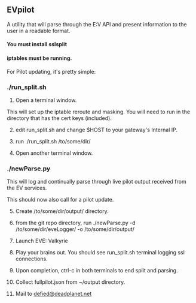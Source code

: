 ## EVpilot

A utility that will parse through the E:V API and present information to the user in a readable format.
#### You must install sslsplit

#### iptables must be running.

For Pilot updating, it's pretty simple:

### ./run_split.sh 
1) Open a terminal window.

This will set up the iptable reroute and masking. You will need to run in the directory that has the cert keys (included).

2) edit run_split.sh and change $HOST to your gateway's Internal IP.

3) run ./run_split.sh /to/some/dir/

4) Open another terminal window.

### ./newParse.py

This will log and continually parse through live pilot output received from the EV services.

This should now also call for a pilot update.

5) Create /to/some/dir/output/ directory.

6) from the git repo directory, run ./newParse.py -d /to/some/dir/eveLogger/ -o /to/some/dir/output/

7) Launch EVE: Valkyrie

8) Play your brains out. You should see run_split.sh terminal logging ssl connections.

9) Upon completion, ctrl-c in both terminals to end split and parsing.

10) Collect fullpilot.json from ~/output directory.

11) Mail to defied@deadplanet.net
